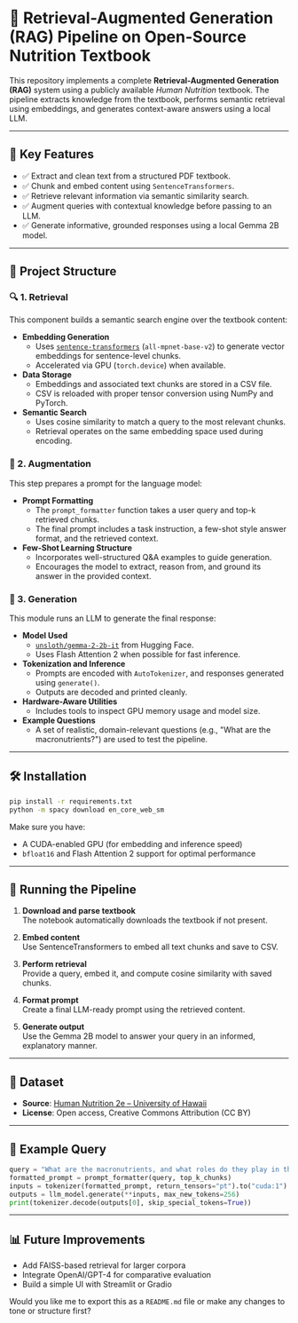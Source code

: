 # 🧠 Retrieval-Augmented Generation (RAG) Pipeline on Open-Source Nutrition Textbook

This repository implements a complete **Retrieval-Augmented Generation (RAG)** system using a publicly available *Human Nutrition* textbook. The pipeline extracts knowledge from the textbook, performs semantic retrieval using embeddings, and generates context-aware answers using a local LLM.

---

## 📌 Key Features

- ✅ Extract and clean text from a structured PDF textbook.
- ✅ Chunk and embed content using `SentenceTransformers`.
- ✅ Retrieve relevant information via semantic similarity search.
- ✅ Augment queries with contextual knowledge before passing to an LLM.
- ✅ Generate informative, grounded responses using a local Gemma 2B model.

---

## 📂 Project Structure

### 🔍 1. Retrieval

This component builds a semantic search engine over the textbook content:

- **Embedding Generation**
  - Uses [`sentence-transformers`](https://www.sbert.net/) (`all-mpnet-base-v2`) to generate vector embeddings for sentence-level chunks.
  - Accelerated via GPU (`torch.device`) when available.
- **Data Storage**
  - Embeddings and associated text chunks are stored in a CSV file.
  - CSV is reloaded with proper tensor conversion using NumPy and PyTorch.
- **Semantic Search**
  - Uses cosine similarity to match a query to the most relevant chunks.
  - Retrieval operates on the same embedding space used during encoding.

### 🧩 2. Augmentation

This step prepares a prompt for the language model:

- **Prompt Formatting**
  - The `prompt_formatter` function takes a user query and top-k retrieved chunks.
  - The final prompt includes a task instruction, a few-shot style answer format, and the retrieved context.
- **Few-Shot Learning Structure**
  - Incorporates well-structured Q&A examples to guide generation.
  - Encourages the model to extract, reason from, and ground its answer in the provided context.

### 🧠 3. Generation

This module runs an LLM to generate the final response:

- **Model Used**
  - [`unsloth/gemma-2-2b-it`](https://huggingface.co/unsloth/gemma-2-2b-it) from Hugging Face.
  - Uses Flash Attention 2 when possible for fast inference.
- **Tokenization and Inference**
  - Prompts are encoded with `AutoTokenizer`, and responses generated using `generate()`.
  - Outputs are decoded and printed cleanly.
- **Hardware-Aware Utilities**
  - Includes tools to inspect GPU memory usage and model size.
- **Example Questions**
  - A set of realistic, domain-relevant questions (e.g., "What are the macronutrients?") are used to test the pipeline.

---

## 🛠 Installation

```bash
pip install -r requirements.txt
python -m spacy download en_core_web_sm
```

Make sure you have:
- A CUDA-enabled GPU (for embedding and inference speed)
- `bfloat16` and Flash Attention 2 support for optimal performance

---

## 🚀 Running the Pipeline

1. **Download and parse textbook**  
   The notebook automatically downloads the textbook if not present.

2. **Embed content**  
   Use SentenceTransformers to embed all text chunks and save to CSV.

3. **Perform retrieval**  
   Provide a query, embed it, and compute cosine similarity with saved chunks.

4. **Format prompt**  
   Create a final LLM-ready prompt using the retrieved content.

5. **Generate output**  
   Use the Gemma 2B model to answer your query in an informed, explanatory manner.

---

## 📘 Dataset

- **Source**: [Human Nutrition 2e – University of Hawaii](https://pressbooks.oer.hawaii.edu/humannutrition2/)
- **License**: Open access, Creative Commons Attribution (CC BY)

---

## 📌 Example Query

```python
query = "What are the macronutrients, and what roles do they play in the human body?"
formatted_prompt = prompt_formatter(query, top_k_chunks)
inputs = tokenizer(formatted_prompt, return_tensors="pt").to("cuda:1")
outputs = llm_model.generate(**inputs, max_new_tokens=256)
print(tokenizer.decode(outputs[0], skip_special_tokens=True))
```

---

## 📊 Future Improvements

- Add FAISS-based retrieval for larger corpora
- Integrate OpenAI/GPT-4 for comparative evaluation
- Build a simple UI with Streamlit or Gradio


Would you like me to export this as a `README.md` file or make any changes to tone or structure first?
